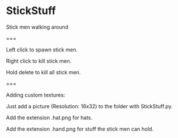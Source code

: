StickStuff
==========

Stick men walking around

===

Left click to spawn stick men.

Right click to kill stick men.

Hold delete to kill all stick men.

===

Adding custom textures:

Just add a picture (Resolution: 16x32) to the folder with StickStuff.py. 

Add the extension .hat.png for hats.

Add the extension .hand.png for stuff the stick men can hold.
